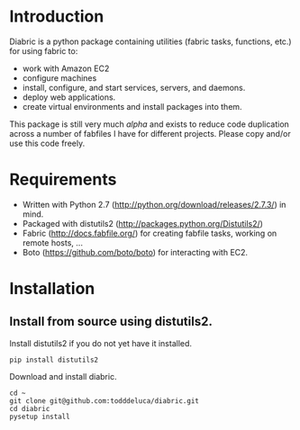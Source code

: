 
# Introduction

Diabric is a python package containing utilities (fabric tasks, functions, etc.) for using fabric to:

- work with Amazon EC2
- configure machines
- install, configure, and start services, servers, and daemons.
- deploy web applications.
- create virtual environments and install packages into them.

This package is still very much _alpha_ and exists to reduce code duplication
across a number of fabfiles I have for different projects.  Please copy and/or
use this code freely.

# Requirements

- Written with Python 2.7 
(http://python.org/download/releases/2.7.3/) in mind.  
- Packaged with distutils2 (http://packages.python.org/Distutils2/)
- Fabric (http://docs.fabfile.org/) for creating fabfile tasks, working on remote hosts, ...
- Boto (https://github.com/boto/boto) for interacting with EC2.

# Installation

## Install from source using distutils2.

Install distutils2 if you do not yet have it installed.

    pip install distutils2

Download and install diabric.

    cd ~
    git clone git@github.com:todddeluca/diabric.git
    cd diabric
    pysetup install

